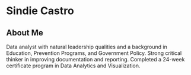 # Sindie Castro

## About Me

Data analyst with natural leadership qualities and a background in Education, Prevention Programs, and Government Policy. Strong critical thinker in improving documentation and reporting. Completed a 24-week certificate program in Data Analytics and Visualization. 
